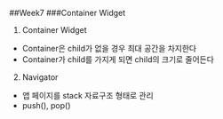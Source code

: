 ##Week7
###Container Widget
1) Container Widget
- Container은 child가 없을 경우 최대 공간을 차지한다
- Container가 child를 가지게 되면 child의 크기로 줄어든다

2) Navigator
- 앱 페이지를 stack 자료구조 형태로 관리
- push(), pop()

